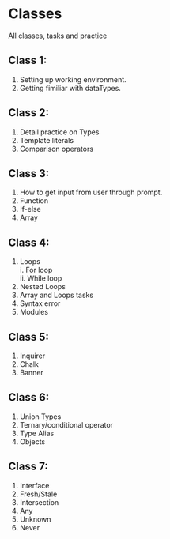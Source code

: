# Classes  
All classes, tasks and practice  
## Class 1:  
  1. Setting up working environment.   
  2. Getting fimiliar with dataTypes.  
## Class 2:  
  1. Detail practice on Types  
  2. Template literals  
  3. Comparison operators  
## Class 3:  
  1. How to get input from user through prompt.  
  2. Function   
  3. If-else   
  4. Array  
## Class 4:  
  1. Loops  
     i. For loop  
     ii. While loop  
  3. Nested Loops  
  4. Array and Loops tasks  
  5. Syntax error  
  6. Modules  
## Class 5:  
  1. Inquirer  
  2. Chalk  
  3. Banner
## Class 6:  
  1. Union Types  
  2. Ternary/conditional operator   
  3. Type Alias    
  4. Objects  
## Class 7:  
  1. Interface  
  2. Fresh/Stale  
  3. Intersection  
  4. Any  
  5. Unknown  
  6. Never  
     
